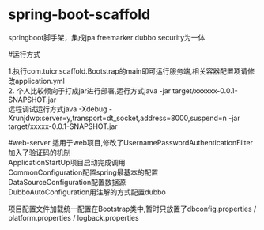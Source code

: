 # spring-boot-scaffold
springboot脚手架，集成jpa freemarker dubbo security为一体


#运行方式

1.执行com.tuicr.scaffold.Bootstrap的main即可运行服务端,相关容器配置项请修改application.yml <br>
2. 个人比较倾向于打成jar进行部署,运行方式java -jar target/xxxxxx-0.0.1-SNAPSHOT.jar <br>
远程调试运行方式java -Xdebug -Xrunjdwp:server=y,transport=dt_socket,address=8000,suspend=n -jar target/xxxxx-0.0.1-SNAPSHOT.jar

#web-server
适用于web项目,修改了UsernamePasswordAuthenticationFilter加入了验证码的机制<br>
ApplicationStartUp项目启动完成调用<br>
CommonConfiguration配置spring最基本的配置<br>
DataSourceConfiguration配置数据源<br>
DubboAutoConfiguration用注解的方式配置dubbo<br>

项目配置文件加载统一配置在Bootstrap类中,暂时只放置了dbconfig.properties / platform.properties / logback.properties


